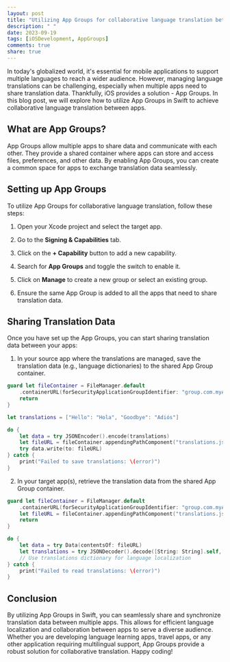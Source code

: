 ```yaml
---
layout: post
title: "Utilizing App Groups for collaborative language translation between apps in Swift"
description: " "
date: 2023-09-19
tags: [iOSDevelopment, AppGroups]
comments: true
share: true
---
```


In today's globalized world, it's essential for mobile applications to support multiple languages to reach a wider audience. However, managing language translations can be challenging, especially when multiple apps need to share translation data. Thankfully, iOS provides a solution - App Groups. In this blog post, we will explore how to utilize App Groups in Swift to achieve collaborative language translation between apps.

## What are App Groups?

App Groups allow multiple apps to share data and communicate with each other. They provide a shared container where apps can store and access files, preferences, and other data. By enabling App Groups, you can create a common space for apps to exchange translation data seamlessly.

## Setting up App Groups

To utilize App Groups for collaborative language translation, follow these steps:

1. Open your Xcode project and select the target app.

2. Go to the **Signing & Capabilities** tab.

3. Click on the **+ Capability** button to add a new capability.

4. Search for **App Groups** and toggle the switch to enable it.

5. Click on **Manage** to create a new group or select an existing group.

6. Ensure the same App Group is added to all the apps that need to share translation data.

## Sharing Translation Data

Once you have set up the App Groups, you can start sharing translation data between your apps:

1. In your source app where the translations are managed, save the translation data (e.g., language dictionaries) to the shared App Group container.

```swift
guard let fileContainer = FileManager.default
    .containerURL(forSecurityApplicationGroupIdentifier: "group.com.myAppGroup") else {
    return
}

let translations = ["Hello": "Hola", "Goodbye": "Adiós"]

do {
    let data = try JSONEncoder().encode(translations)
    let fileURL = fileContainer.appendingPathComponent("translations.json")
    try data.write(to: fileURL)
} catch {
    print("Failed to save translations: \(error)")
}
```

2. In your target app(s), retrieve the translation data from the shared App Group container.

```swift
guard let fileContainer = FileManager.default
    .containerURL(forSecurityApplicationGroupIdentifier: "group.com.myAppGroup"),
    let fileURL = fileContainer.appendingPathComponent("translations.json") else {
    return
}

do {
    let data = try Data(contentsOf: fileURL)
    let translations = try JSONDecoder().decode([String: String].self, from: data)
    // Use translations dictionary for language localization
} catch {
    print("Failed to read translations: \(error)")
}
```

## Conclusion

By utilizing App Groups in Swift, you can seamlessly share and synchronize translation data between multiple apps. This allows for efficient language localization and collaboration between apps to serve a diverse audience. Whether you are developing language learning apps, travel apps, or any other application requiring multilingual support, App Groups provide a robust solution for collaborative translation. Happy coding!